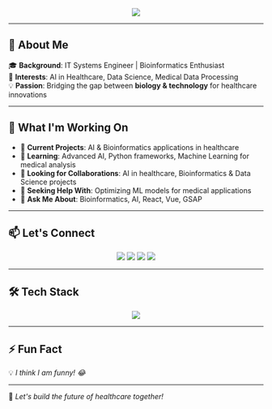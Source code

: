 <!-- Banner -->
<p align="center">
  <img src="https://readme-typing-svg.demolab.com?font=Fira+Code&weight=500&size=25&pause=500&color=F79327&center=true&vCenter=true&width=800&lines=Hey,+I'm+YERIMA+Alassani!+👋;Full-Stack+Developer+|+AI+Enthusiast;Bioinformatics+|+Healthcare+Tech;Let's+Build+Something+Amazing!+🚀" />
</p>


---

## 🌟 About Me  
🎓 **Background**: IT Systems Engineer | Bioinformatics Enthusiast  
🔬 **Interests**: AI in Healthcare, Data Science, Medical Data Processing  
💡 **Passion**: Bridging the gap between **biology & technology** for healthcare innovations  

---

## 🚀 What I'm Working On  
- 🔭 **Current Projects**: AI & Bioinformatics applications in healthcare  
- 🌱 **Learning**: Advanced AI, Python frameworks, Machine Learning for medical analysis  
- 👯 **Looking for Collaborations**: AI in healthcare, Bioinformatics & Data Science projects  
- 🤝 **Seeking Help With**: Optimizing ML models for medical applications  
- 💬 **Ask Me About**: Bioinformatics, AI, React, Vue, GSAP  

---

## 📫 Let's Connect  
<p align="center">
  <a href="mailto:meliodas.martin@gmail.com"><img src="https://img.shields.io/badge/Email-D14836?style=for-the-badge&logo=gmail&logoColor=white"></a>
  <a href="https://linkedin.com/in/your-profile"><img src="https://img.shields.io/badge/LinkedIn-0077B5?style=for-the-badge&logo=linkedin&logoColor=white"></a>
  <a href="https://github.com/yerima-alassani"><img src="https://img.shields.io/badge/GitHub-181717?style=for-the-badge&logo=github&logoColor=white"></a>
  <a href="https://your-portfolio.com"><img src="https://img.shields.io/badge/Portfolio-000000?style=for-the-badge&logo=react&logoColor=white"></a>
</p>

---

## 🛠️ Tech Stack  
<p align="center">
  <img src="https://skillicons.dev/icons?i=python,java,c,cpp,js,ts,html,css,react,vue,nodejs,php,mysql,mongodb,androidstudio,linux,git,figma,scikit" />
</p>

---

## ⚡ Fun Fact  
💡 *I think I am funny! 😂*

---

🎯 *Let's build the future of healthcare together!*  
